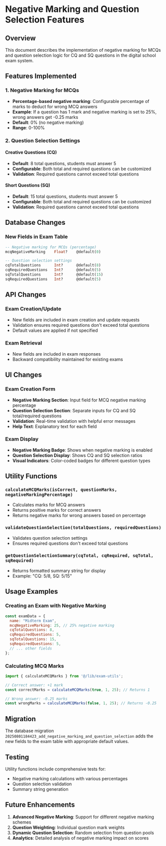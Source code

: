 # Negative Marking and Question Selection Features

## Overview

This document describes the implementation of negative marking for MCQs and question selection logic for CQ and SQ questions in the digital school exam system.

## Features Implemented

### 1. Negative Marking for MCQs

- **Percentage-based negative marking**: Configurable percentage of marks to deduct for wrong MCQ answers
- **Example**: If a question has 1 mark and negative marking is set to 25%, wrong answers get -0.25 marks
- **Default**: 0% (no negative marking)
- **Range**: 0-100%

### 2. Question Selection Settings

#### Creative Questions (CQ)
- **Default**: 8 total questions, students must answer 5
- **Configurable**: Both total and required questions can be customized
- **Validation**: Required questions cannot exceed total questions

#### Short Questions (SQ)
- **Default**: 15 total questions, students must answer 5
- **Configurable**: Both total and required questions can be customized
- **Validation**: Required questions cannot exceed total questions

## Database Changes

### New Fields in Exam Table

```sql
-- Negative marking for MCQs (percentage)
mcqNegativeMarking    Float?    @default(0)

-- Question selection settings
cqTotalQuestions      Int?      @default(8)
cqRequiredQuestions   Int?      @default(5)
sqTotalQuestions      Int?      @default(15)
sqRequiredQuestions   Int?      @default(5)
```

## API Changes

### Exam Creation/Update
- New fields are included in exam creation and update requests
- Validation ensures required questions don't exceed total questions
- Default values are applied if not specified

### Exam Retrieval
- New fields are included in exam responses
- Backward compatibility maintained for existing exams

## UI Changes

### Exam Creation Form
- **Negative Marking Section**: Input field for MCQ negative marking percentage
- **Question Selection Section**: Separate inputs for CQ and SQ total/required questions
- **Validation**: Real-time validation with helpful error messages
- **Help Text**: Explanatory text for each field

### Exam Display
- **Negative Marking Badge**: Shows when negative marking is enabled
- **Question Selection Display**: Shows CQ and SQ selection ratios
- **Visual Indicators**: Color-coded badges for different question types

## Utility Functions

### `calculateMCQMarks(isCorrect, questionMarks, negativeMarkingPercentage)`
- Calculates marks for MCQ answers
- Returns positive marks for correct answers
- Returns negative marks for wrong answers based on percentage

### `validateQuestionSelection(totalQuestions, requiredQuestions)`
- Validates question selection settings
- Ensures required questions don't exceed total questions

### `getQuestionSelectionSummary(cqTotal, cqRequired, sqTotal, sqRequired)`
- Returns formatted summary string for display
- Example: "CQ: 5/8, SQ: 5/15"

## Usage Examples

### Creating an Exam with Negative Marking
```javascript
const examData = {
  name: "Midterm Exam",
  mcqNegativeMarking: 25, // 25% negative marking
  cqTotalQuestions: 8,
  cqRequiredQuestions: 5,
  sqTotalQuestions: 15,
  sqRequiredQuestions: 5,
  // ... other fields
};
```

### Calculating MCQ Marks
```javascript
import { calculateMCQMarks } from '@/lib/exam-utils';

// Correct answer: +1 mark
const correctMarks = calculateMCQMarks(true, 1, 25); // Returns 1

// Wrong answer: -0.25 marks
const wrongMarks = calculateMCQMarks(false, 1, 25); // Returns -0.25
```

## Migration

The database migration `20250801184423_add_negative_marking_and_question_selection` adds the new fields to the exam table with appropriate default values.

## Testing

Utility functions include comprehensive tests for:
- Negative marking calculations with various percentages
- Question selection validation
- Summary string generation

## Future Enhancements

1. **Advanced Negative Marking**: Support for different negative marking schemes
2. **Question Weighting**: Individual question mark weights
3. **Dynamic Question Selection**: Random selection from question pools
4. **Analytics**: Detailed analysis of negative marking impact on scores 